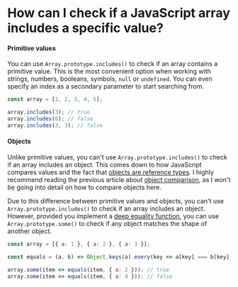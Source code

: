 # How can I check if a JavaScript array includes a specific value?

#### Primitive values

You can use `Array.prototype.includes()` to check if an array contains a primitive value. This is the most convenient option when working with strings, numbers, booleans, symbols, `null` or `undefined`. You can even specify an index as a secondary parameter to start searching from.

```js
const array = [1, 2, 3, 4, 5];

array.includes(3); // true
array.includes(6); // false
array.includes(3, 3); // false
```

#### Objects

Unlike primitive values, you can't use `Array.prototype.includes()` to check if an array includes an object. This comes down to how JavaScript compares values and the fact that [objects are reference types](https://github.com/mindulle/Documents/blob/main/js/s/pass-by-reference-or-pass-by-value/README.md). I highly recommend reading the previous article about [object comparison](https://github.com/mindulle/Documents/blob/main/js/s/object-comparison/README.md), as I won't be going into detail on how to compare objects here.

Due to this difference between primitive values and objects, you can't use `Array.prototype.includes()` to check if an array includes an object. However, provided you implement a [deep equality function](https://github.com/mindulle/Documents/blob/main/js/s/equals/README.md), you can use `Array.prototype.some()` to check if any object matches the shape of another object.

```js
const array = [{ a: 1 }, { a: 2 }, { a: 3 }];

const equals = (a, b) => Object.keys(a).every(key => a[key] === b[key]);

array.some(item => equals(item, { a: 2 })); // true
array.some(item => equals(item, { a: 4 })); // false
```
